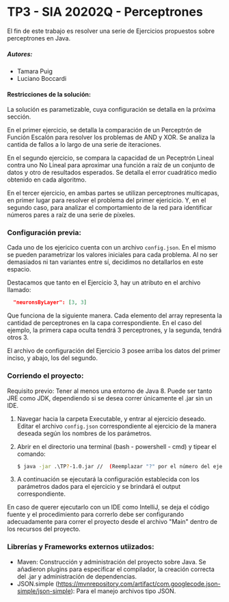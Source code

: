 # TP3 - SIA 20202Q - Perceptrones

El fin de este trabajo es resolver una serie de Ejercicios propuestos sobre perceptrones en Java.

##### Autores:

* Tamara Puig
* Luciano Boccardi

#### Restricciones de la solución:

La solución es parametizable, cuya configuración se detalla en la próxima sección.

En el primer ejercicio, se detalla la comparación de un Perceptrón de Función Escalón para resolver los problemas de AND y XOR. Se analiza la cantida de fallos a lo largo de una serie de iteraciones.

En el segundo ejercicio, se compara la capacidad de un Peceptrón Lineal contra uno No Lineal para aproximar una función a raíz de un conjunto de datos y otro de resultados esperados. Se detalla el error cuadrático medio obtenido en cada algoritmo.

En el tercer ejercicio, en ambas partes se utilizan perceptrones multicapas, en primer lugar para resolver el problema del primer ejericicio. Y, en el segundo caso, para analizar el comportamiento de la red para identificar números pares a raíz de una serie de píxeles.

### Configuración previa:

Cada uno de los ejericico cuenta con un archivo ```config.json```. En el mismo se pueden parametrizar los valores iniciales para cada problema. Al no ser demasiados ni tan variantes entre sí, decidimos no detallarlos en este espacio.

Destacamos que tanto en el Ejercicio 3, hay un atributo en el archivo llamado:

```JSON
  "neuronsByLayer": [3, 3]
```

Que funciona de la siguiente manera. Cada elemento del array representa la cantidad de perceptrones en la capa correspondiente. En el caso del ejemplo, la primera capa oculta tendrá 3 perceptrones, y la segunda, tendrá otros 3.

El archivo de configuración del Ejercicio 3 posee arriba los datos del primer inciso, y abajo, los del segundo.

### Corriendo el proyecto:

Requisito previo: Tener al menos una entorno de Java 8. Puede ser tanto JRE como JDK, dependiendo si se desea correr únicamente el .jar sin un IDE.

1) Navegar hacia la carpeta Executable, y entrar al ejercicio deseado. Editar el archivo ```config.json``` correspondiente al ejercicio de la manera deseada según los nombres de los parámetros.

2) Abrir en el directorio una terminal (bash - powershell - cmd) y tipear el comando:
    ```sh
    $ java -jar .\TP?-1.0.jar //  (Reemplazar "?" por el número del ejercicio).
    ```

3) A continuación se ejecutará la configuración establecida con los parámetros dados para el ejercicio y se brindará el output correspondiente.

En caso de querer ejecutarlo con un IDE como IntelliJ, se deja el código fuente y el procedimiento para correrlo debe ser configurando adecuadamente para correr el proyecto desde el archivo "Main" dentro de los recursos del proyecto.

### Librerías y Frameworks externos utiizados:

* Maven: Construcción y administración del proyecto sobre Java. Se añadieron plugins para especificar el compilador, la creación correcta del .jar y administración de dependencias.
* JSON.simple (https://mvnrepository.com/artifact/com.googlecode.json-simple/json-simple): Para el manejo archivos tipo JSON.
